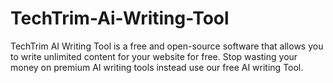 # TechTrim-Ai-Writing-Tool
TechTrim AI Writing Tool is a free and open-source software that allows you to write unlimited content for your website for free. Stop wasting your money on premium AI writing tools instead use our free AI writing Tool.
